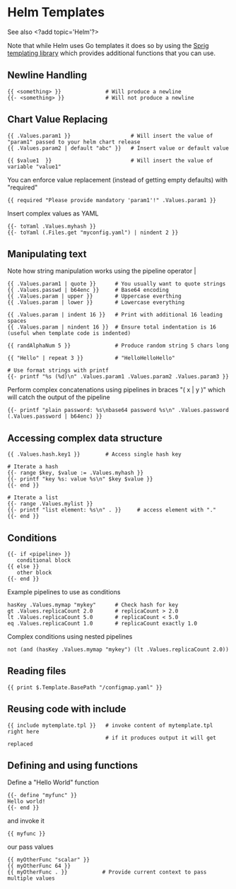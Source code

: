 # Helm Templates

See also &lt;?add topic='Helm'?&gt;

Note that while Helm uses Go templates it does so by using the [Sprig templating library](https://masterminds.github.io/sprig/) which provides additional functions that you can use.

## Newline Handling

```text
{{ <something> }}              # Will produce a newline
{{- <something> }}             # Will not produce a newline
```

## Chart Value Replacing

```text
{{ .Values.param1 }}                   # Will insert the value of "param1" passed to your helm chart release
{{ .Values.param2 | default "abc" }}   # Insert value or default value

{{ $value1  }}                         # Will insert the value of variable "value1"
```

You can enforce value replacement \(instead of getting empty defaults\) with "required"

```text
{{ required "Please provide mandatory 'param1'!" .Values.param1 }}
```

Insert complex values as YAML

```text
{{- toYaml .Values.myhash }}
{{- toYaml (.Files.get "myconfig.yaml") | nindent 2 }}
```

## Manipulating text

Note how string manipulation works using the pipeline operator \|

```text
{{ .Values.param1 | quote }}      # You usually want to quote strings
{{ .Values.passwd | b64enc }}     # Base64 encoding
{{ .Values.param | upper }}       # Uppercase everthing
{{ .Values.param | lower }}       # Lowercase everything

{{ .Values.param | indent 16 }}   # Print with additional 16 leading spaces
{{ .Values.param | nindent 16 }}  # Ensure total indentation is 16 (useful when template code is indented)

{{ randAlphaNum 5 }}              # Produce random string 5 chars long

{{ "Hello" | repeat 3 }}          # "HelloHelloHello"

# Use format strings with printf
{{- printf "%s (%d)\n" .Values.param1 .Values.param2 .Values.param3 }}
```

Perform complex concatenations using pipelines in braces "\( x \| y \)" which will catch the output of the pipeline

```text
{{- printf "plain password: %s\nbase64 password %s\n" .Values.password (.Values.password | b64enc) }}
```

## Accessing complex data structure

```text
{{ .Values.hash.key1 }}        # Access single hash key

# Iterate a hash
{{- range $key, $value := .Values.myhash }}
{{- printf "key %s: value %s\n" $key $value }}
{{- end }}

# Iterate a list
{{- range .Values.mylist }}
{{- printf "list element: %s\n" . }}     # access element with "."
{{- end }}
```

## Conditions

```text
{{- if <pipeline> }}
   conditional block
{{ else }}
   other block
{{- end }}
```

Example pipelines to use as conditions

```text
hasKey .Values.mymap "mykey"      # Check hash for key
gt .Values.replicaCount 2.0       # replicaCount > 2.0
lt .Values.replicaCount 5.0       # replicaCount < 5.0
eq .Values.replicaCount 1.0       # replicaCount exactly 1.0
```

Complex conditions using nested pipelines

```text
not (and (hasKey .Values.mymap "mykey") (lt .Values.replicaCount 2.0))
```

## Reading files

```text
{{ print $.Template.BasePath "/configmap.yaml" }}
```

## Reusing code with include

```text
{{ include mytemplate.tpl }}   # invoke content of mytemplate.tpl right here
                               # if it produces output it will get replaced
```

## Defining and using functions

Define a "Hello World" function

```text
{{- define "myfunc" }}
Hello world!
{{- end }}
```

and invoke it

```text
{{ myfunc }}
```

our pass values

```text
{{ myOtherFunc "scalar" }}
{{ myOtherFunc 64 }}
{{ myOtherFunc . }}           # Provide current context to pass multiple values
```

